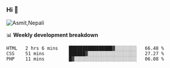 ### Hi 👋

![Asmit,Nepali](https://media.giphy.com/media/L8K62iTDkzGX6/giphy.gif)
<!--
**asmit99nepali/asmit99nepali** is a ✨ _special_ ✨ repository because its `README.md` (this file) appears on your GitHub profile.

Here are some ideas to get you started:

- 🔭 I’m currently working on ...
- 🌱 I’m currently learning ...
- 👯 I’m looking to collaborate on ...
- 🤔 I’m looking for help with ...
- 💬 Ask me about ...
- 📫 How to reach me: ...
- 😄 Pronouns: ...
- ⚡ Fun fact: ...
-->


📊 **Weekly development breakdown**
<!--START_SECTION:waka-->
```text
HTML   2 hrs 6 mins    ████████████████▓░░░░░░░░   66.48 % 
CSS    51 mins         ██████▓░░░░░░░░░░░░░░░░░░   27.27 % 
PHP    11 mins         █▓░░░░░░░░░░░░░░░░░░░░░░░   06.08 % 
```
<!--END_SECTION:waka-->

